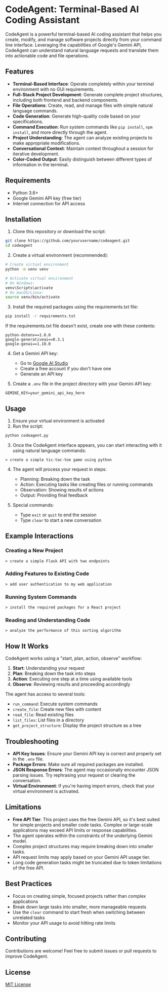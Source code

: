 # CodeAgent: Terminal-Based AI Coding Assistant

CodeAgent is a powerful terminal-based AI coding assistant that helps you create, modify, and manage software projects directly from your command line interface. Leveraging the capabilities of Google's Gemini API, CodeAgent can understand natural language requests and translate them into actionable code and file operations.

## Features

- **Terminal-Based Interface**: Operate completely within your terminal environment with no GUI requirements.
- **Full-Stack Project Development**: Generate complete project structures, including both frontend and backend components.
- **File Operations**: Create, read, and manage files with simple natural language commands.
- **Code Generation**: Generate high-quality code based on your specifications.
- **Command Execution**: Run system commands like `pip install`, `npm install`, and more directly through the agent.
- **Project Understanding**: The agent can analyze existing projects to make appropriate modifications.
- **Conversational Context**: Maintain context throughout a session for iterative development.
- **Color-Coded Output**: Easily distinguish between different types of information in the terminal.

## Requirements

- Python 3.6+
- Google Gemini API key (free tier)
- Internet connection for API access

## Installation

1. Clone this repository or download the script:

```bash
git clone https://github.com/yourusername/codeagent.git
cd codeagent
```

2. Create a virtual environment (recommended):

```bash
# Create virtual environment
python -m venv venv

# Activate virtual environment
# On Windows:
venv\Scripts\activate
# On macOS/Linux:
source venv/bin/activate
```

3. Install the required packages using the requirements.txt file:

```bash
pip install -r requirements.txt
```

If the requirements.txt file doesn't exist, create one with these contents:
```
python-dotenv==1.0.0
google-generativeai==0.3.1
google-genai==1.10.0
```

4. Get a Gemini API key:
   - Go to [Google AI Studio](https://makersuite.google.com/app/apikey)
   - Create a free account if you don't have one
   - Generate an API key

5. Create a `.env` file in the project directory with your Gemini API key:

```
GEMINI_KEY=your_gemini_api_key_here
```

## Usage

1. Ensure your virtual environment is activated
2. Run the script:

```bash
python codeagent.py
```

3. Once the CodeAgent interface appears, you can start interacting with it using natural language commands:

```
> create a simple tic-tac-toe game using python
```

4. The agent will process your request in steps:
   - Planning: Breaking down the task
   - Action: Executing tasks like creating files or running commands
   - Observation: Showing results of actions
   - Output: Providing final feedback

5. Special commands:
   - Type `exit` or `quit` to end the session
   - Type `clear` to start a new conversation

## Example Interactions

### Creating a New Project

```
> create a simple Flask API with two endpoints
```

### Adding Features to Existing Code

```
> add user authentication to my web application
```

### Running System Commands

```
> install the required packages for a React project
```

### Reading and Understanding Code

```
> analyze the performance of this sorting algorithm
```

## How It Works

CodeAgent works using a "start, plan, action, observe" workflow:

1. **Start**: Understanding your request
2. **Plan**: Breaking down the task into steps
3. **Action**: Executing one step at a time using available tools
4. **Observe**: Reviewing results and proceeding accordingly

The agent has access to several tools:
- `run_command`: Execute system commands
- `create_file`: Create new files with content
- `read_file`: Read existing files
- `list_files`: List files in a directory
- `get_project_structure`: Display the project structure as a tree

## Troubleshooting

- **API Key Issues**: Ensure your Gemini API key is correct and properly set in the `.env` file.
- **Package Errors**: Make sure all required packages are installed.
- **JSON Response Errors**: The agent may occasionally encounter JSON parsing issues. Try rephrasing your request or clearing the conversation.
- **Virtual Environment**: If you're having import errors, check that your virtual environment is activated.

## Limitations

- **Free API Tier**: This project uses the free Gemini API, so it's best suited for simple projects and smaller code tasks. Complex or large-scale applications may exceed API limits or response capabilities.
- The agent operates within the constraints of the underlying Gemini model.
- Complex project structures may require breaking down into smaller tasks.
- API request limits may apply based on your Gemini API usage tier.
- Long code generation tasks might be truncated due to token limitations of the free API.

## Best Practices

- Focus on creating simple, focused projects rather than complex applications
- Break down large tasks into smaller, more manageable requests
- Use the `clear` command to start fresh when switching between unrelated tasks
- Monitor your API usage to avoid hitting rate limits

## Contributing

Contributions are welcome! Feel free to submit issues or pull requests to improve CodeAgent.

## License

[MIT License](LICENSE)